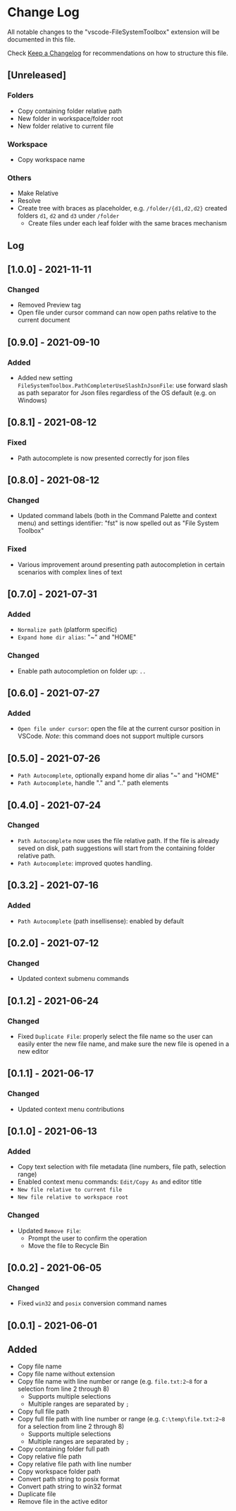 # Change Log

All notable changes to the "vscode-FileSystemToolbox" extension will be documented in this file.

Check [Keep a Changelog](http://keepachangelog.com/) for recommendations on how to structure this file.

## [Unreleased]

### Folders

* Copy containing folder relative path
* New folder in workspace/folder root
* New folder relative to current file

### Workspace

* Copy workspace name

### Others

* Make Relative
* Resolve
* Create tree with braces as placeholder, e.g. `/folder/{d1,d2,d2}` created folders `d1`, `d2` and `d3` under `/folder`
  * Create files under each leaf folder with the same braces mechanism

## Log

## [1.0.0] - 2021-11-11

### Changed

* Removed Preview tag
* Open file under cursor command can now open paths relative to the current document

## [0.9.0] - 2021-09-10

### Added

* Added new setting `FileSystemToolbox.PathCompleterUseSlashInJsonFile`: use forward slash as path separator for Json files regardless of the OS default (e.g. on Windows)

## [0.8.1] - 2021-08-12

### Fixed

* Path autocomplete is now presented correctly for json files

## [0.8.0] - 2021-08-12

### Changed

* Updated command labels (both in the Command Palette and context menu) and settings identifier: "fst" is now spelled out as "File System Toolbox"

### Fixed

* Various improvement around presenting path autocompletion in certain scenarios with complex lines of text

## [0.7.0] - 2021-07-31

### Added

* `Normalize path` (platform specific)
* `Expand home dir alias`: "~" and "HOME"

### Changed

* Enable path autocompletion on folder up: `..`

## [0.6.0] - 2021-07-27

### Added

* `Open file under cursor`: open the file at the current cursor position in VSCode. _Note_: this command does not support multiple cursors

## [0.5.0] - 2021-07-26

* `Path Autocomplete`, optionally expand home dir alias "~" and "HOME"
* `Path Autocomplete`, handle "." and ".." path elements

## [0.4.0] - 2021-07-24

### Changed

* `Path Autocomplete` now uses the file relative path. If the file is already seved on disk, path suggestions will start from the containing folder relative path.
* `Path Autocomplete`: improved quotes handling.

## [0.3.2] - 2021-07-16

### Added

* `Path Autocomplete` (path insellisense): enabled by default

## [0.2.0] - 2021-07-12

### Changed

* Updated context submenu commands

## [0.1.2] - 2021-06-24

### Changed

* Fixed `Duplicate File`: properly select the file name so the user can easily enter the new file name, and make sure the new file is opened in a new editor

## [0.1.1] - 2021-06-17

### Changed

* Updated context menu contributions

## [0.1.0] - 2021-06-13

### Added

* Copy text selection with file metadata (line numbers, file path, selection range)
* Enabled context menu commands: `Edit/Copy As` and editor title
* `New file relative to current file`
* `New file relative to workspace root`

### Changed

* Updated `Remove File`:
  * Prompt the user to confirm the operation
  * Move the file to Recycle Bin

## [0.0.2] - 2021-06-05

### Changed

* Fixed `win32` and `posix` conversion command names

## [0.0.1] - 2021-06-01

## Added

* Copy file name
* Copy file name without extension
* Copy file name with line number or range (e.g. `file.txt:2~8` for a selection from line 2 through 8)
  * Supports multiple selections
  * Multiple ranges are separated by `;`
* Copy full file path
* Copy full file path with line number or range (e.g. `C:\temp\file.txt:2~8` for a selection from line 2 through 8)
  * Supports multiple selections
  * Multiple ranges are separated by `;`
* Copy containing folder full path
* Copy relative file path
* Copy relative file path with line number
* Copy workspace folder path
* Convert path string to posix format
* Convert path string to win32 format
* Duplicate file
* Remove file in the active editor
